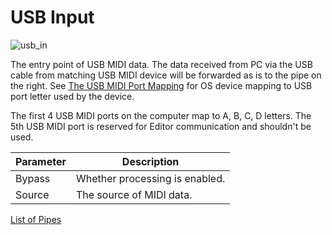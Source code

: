 # USB Input

![usb_in](https://blokas.io/images/midihub/pipes/usb_in.svg)

The entry point of USB MIDI data. The data received from PC via the USB cable from matching USB MIDI device will be forwarded as is to the pipe on the right. <span class="blokas-web-hide">See [The USB MIDI Port Mapping](the_usb_midi_port_mapping) for OS device mapping to USB port letter used by the device.</span>

The first 4 USB MIDI ports on the computer map to A, B, C, D letters. The 5th USB MIDI port is reserved for Editor communication and shouldn't be used.

| Parameter | Description                    |
| --------- | ------------------------------ |
| Bypass    | Whether processing is enabled. |
| Source    | The source of MIDI data.       |

<span class="blokas-web-hide">

[List of Pipes](index.md#the-list-of-pipes)

</span>
